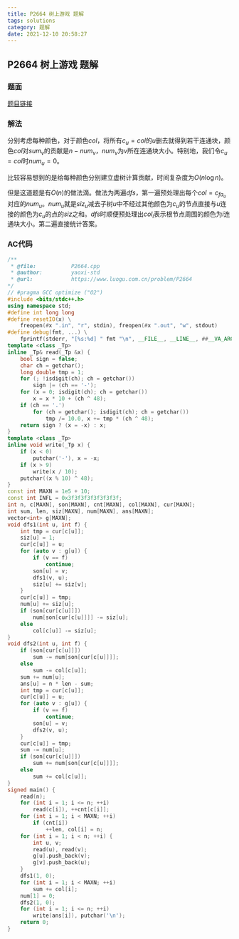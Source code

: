 ```yaml
---
title: P2664 树上游戏 题解
tags: solutions
category: 题解
date: 2021-12-10 20:58:27
---
```


## P2664 树上游戏 题解

### 题面

[题目链接](https://www.luogu.com.cn/problem/P2664)

### 解法

分别考虑每种颜色，对于颜色$col$，将所有$c_u=col$的$u$删去就得到若干连通块，颜色$col$对$sum_v$的贡献是$n-num_v$，$num_v$为$v$所在连通块大小。特别地，我们令$c_u=col$时$num_u=0$。

比较容易想到的是给每种颜色分别建立虚树计算贡献，时间复杂度为$O(n \log n)$。

但是这道题是有$O(n)$的做法滴。做法为两遍$dfs$，第一遍预处理出每个$col=c_{fa_u}$对应的$num_u$。$num_u$就是$siz_u$减去子树$u$中不经过其他颜色为$c_u$的节点直接与$u$连接的颜色为$c_u$的点的$siz$之和。$dfs$时顺便预处理出$col_i$表示根节点周围的颜色为$i$连通块大小。第二遍直接统计答案。

### AC代码

```cpp
/**
 * @file:           P2664.cpp
 * @author:         yaoxi-std
 * @url:            https://www.luogu.com.cn/problem/P2664
*/
// #pragma GCC optimize ("O2")
#include <bits/stdc++.h>
using namespace std;
#define int long long
#define resetIO(x) \
    freopen(#x ".in", "r", stdin), freopen(#x ".out", "w", stdout)
#define debug(fmt, ...) \
    fprintf(stderr, "[%s:%d] " fmt "\n", __FILE__, __LINE__, ##__VA_ARGS__)
template <class _Tp>
inline _Tp& read(_Tp &x) {
    bool sign = false;
    char ch = getchar();
    long double tmp = 1;
    for (; !isdigit(ch); ch = getchar())
        sign |= (ch == '-');
    for (x = 0; isdigit(ch); ch = getchar())
        x = x * 10 + (ch ^ 48);
    if (ch == '.')
        for (ch = getchar(); isdigit(ch); ch = getchar())
            tmp /= 10.0, x += tmp * (ch ^ 48);
    return sign ? (x = -x) : x;
}
template <class _Tp>
inline void write(_Tp x) {
    if (x < 0)
        putchar('-'), x = -x;
    if (x > 9)
        write(x / 10);
    putchar((x % 10) ^ 48);
}
const int MAXN = 1e5 + 10;
const int INFL = 0x3f3f3f3f3f3f3f3f;
int n, c[MAXN], son[MAXN], cnt[MAXN], col[MAXN], cur[MAXN];
int sum, len, siz[MAXN], num[MAXN], ans[MAXN];
vector<int> g[MAXN];
void dfs1(int u, int f) {
    int tmp = cur[c[u]];
    siz[u] = 1;
    cur[c[u]] = u;
    for (auto v : g[u]) {
        if (v == f)
            continue;
        son[u] = v;
        dfs1(v, u);
        siz[u] += siz[v];
    }
    cur[c[u]] = tmp;
    num[u] += siz[u];
    if (son[cur[c[u]]])
        num[son[cur[c[u]]]] -= siz[u];
    else
        col[c[u]] -= siz[u];
}
void dfs2(int u, int f) {
    if (son[cur[c[u]]])
        sum -= num[son[cur[c[u]]]];
    else
        sum -= col[c[u]];
    sum += num[u];
    ans[u] = n * len - sum;
    int tmp = cur[c[u]];
    cur[c[u]] = u;
    for (auto v : g[u]) {
        if (v == f)
            continue;
        son[u] = v;
        dfs2(v, u);
    }
    cur[c[u]] = tmp;
    sum -= num[u];
    if (son[cur[c[u]]])
        sum += num[son[cur[c[u]]]];
    else
        sum += col[c[u]];
}
signed main() {
    read(n);
    for (int i = 1; i <= n; ++i)
        read(c[i]), ++cnt[c[i]];
    for (int i = 1; i < MAXN; ++i)
        if (cnt[i])
            ++len, col[i] = n;
    for (int i = 1; i < n; ++i) {
        int u, v;
        read(u), read(v);
        g[u].push_back(v);
        g[v].push_back(u);
    }
    dfs1(1, 0);
    for (int i = 1; i < MAXN; ++i)
        sum += col[i];
    num[1] = 0;
    dfs2(1, 0);
    for (int i = 1; i <= n; ++i)
        write(ans[i]), putchar('\n');
    return 0;
}
```